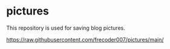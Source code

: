 # pictures
This repository is used for saving blog pictures.

https://raw.githubusercontent.com/frecoder007/pictures/main/

